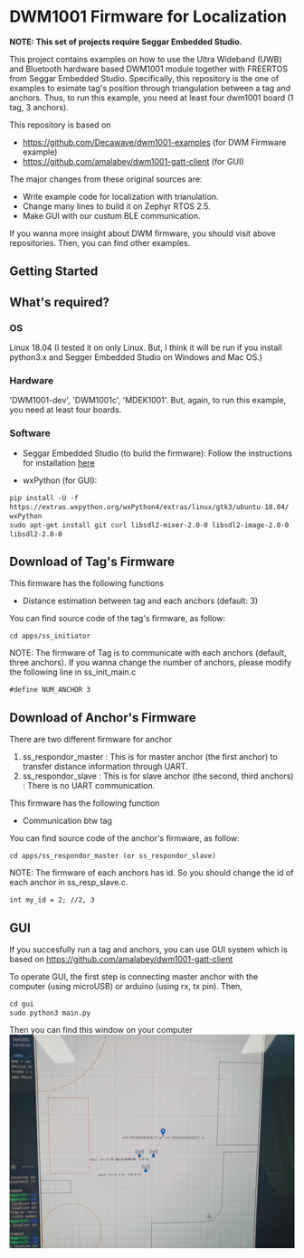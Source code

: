 # DWM1001 Firmware for Localization

**NOTE: This set of projects require Seggar Embedded Studio.**  

This project contains examples on how to use the Ultra Wideband (UWB) and Bluetooth hardware based DWM1001 module together with FREERTOS from Seggar Embedded Studio. Specifically, this repository is the one of examples to esimate tag's position through triangulation between a tag and anchors. Thus, to run this example, you need at least four dwm1001 board (1 tag, 3 anchors).

This repository is based on 
* https://github.com/Decawave/dwm1001-examples (for DWM Firmware example)
* https://github.com/amalabey/dwm1001-gatt-client (for GUI)

The major changes from these original sources are:
* Write example code for localization with trianulation. 
* Change many lines to build it on Zephyr RTOS 2.5. 
* Make GUI with our custum BLE communication. 

If you wanna more insight about DWM firmware, you should visit above repositories. Then, you can find other examples. 

## Getting Started

## What's required?
### OS
Linux 18.04 
(I tested it on only Linux. But, I think it will be run if you install python3.x and Segger Embedded Studio on Windows and Mac OS.)

### Hardware
'DWM1001-dev', 'DWM1001c', 'MDEK1001'.
But, again, to run this example, you need at least four boards.

### Software 
* Seggar Embedded Studio (to build the firmware):
Follow the instructions for installation [here](https://www.segger.com/products/development-tools/embedded-studio/)

* wxPython (for GUI):
```
pip install -U -f https://extras.wxpython.org/wxPython4/extras/linux/gtk3/ubuntu-18.04/ wxPython
sudo apt-get install git curl libsdl2-mixer-2.0-0 libsdl2-image-2.0-0 libsdl2-2.0-0
```

## Download of Tag's Firmware
This firmware has the following functions
* Distance estimation between tag and each anchors (default: 3)

You can find source code of the tag's firmware, as follow:
```
cd apps/ss_initiator
```

NOTE: The firmware of Tag is to communicate with each anchors (default, three anchors). If you wanna change the number of anchors, please modify the following line in ss_init_main.c
```
#define NUM_ANCHOR 3
``` 

## Download of Anchor's Firmware
There are two different firmware for anchor
1) ss_respondor_master
  : This is for master anchor (the first anchor) to transfer distance information through UART.
2) ss_respondor_slave
  : This is for slave anchor (the second, third anchors)
  : There is no UART communication.
 
This firmware has the following function
* Communication btw tag

You can find source code of the anchor's firmware, as follow:
```
cd apps/ss_respondor_master (or ss_respondor_slave)
```

NOTE: The firmware of each anchors has id. So you should change the id of each anchor in ss_resp_slave.c. 
```
int my_id = 2; //2, 3 
```

## GUI
If you succesfully run a tag and anchors, you can use GUI system which is based on https://github.com/amalabey/dwm1001-gatt-client

To operate GUI, the first step is connecting master anchor with the computer (using microUSB) or arduino (using rx, tx pin). Then,
```
cd gui
sudo python3 main.py
```
Then you can find this window on your computer
![image](/gui/demo/demo-image.jpeg)






